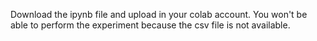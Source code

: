 Download the ipynb file and upload in your colab account.
You won't be able to perform the experiment because the csv file is not available.
